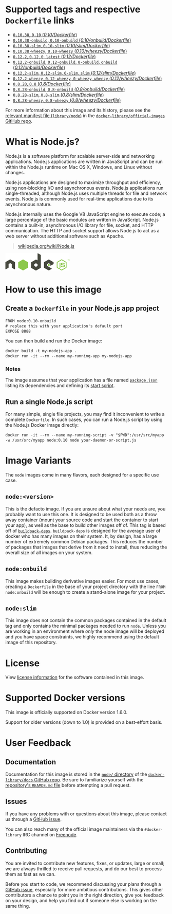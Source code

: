 # Supported tags and respective `Dockerfile` links

-	[`0.10.38`, `0.10` (*0.10/Dockerfile*)](https://github.com/joyent/docker-node/blob/3c692e61970814671339c1ff3f5ffb4dd8b600e1/0.10/Dockerfile)
-	[`0.10.38-onbuild`, `0.10-onbuild` (*0.10/onbuild/Dockerfile*)](https://github.com/joyent/docker-node/blob/1a414011089f16390800995f469f5f08446baf7f/0.10/onbuild/Dockerfile)
-	[`0.10.38-slim`, `0.10-slim` (*0.10/slim/Dockerfile*)](https://github.com/joyent/docker-node/blob/3c692e61970814671339c1ff3f5ffb4dd8b600e1/0.10/slim/Dockerfile)
-	[`0.10.38-wheezy`, `0.10-wheezy` (*0.10/wheezy/Dockerfile*)](https://github.com/joyent/docker-node/blob/3c692e61970814671339c1ff3f5ffb4dd8b600e1/0.10/wheezy/Dockerfile)
-	[`0.12.2`, `0.12`, `0`, `latest` (*0.12/Dockerfile*)](https://github.com/joyent/docker-node/blob/3c692e61970814671339c1ff3f5ffb4dd8b600e1/0.12/Dockerfile)
-	[`0.12.2-onbuild`, `0.12-onbuild`, `0-onbuild`, `onbuild` (*0.12/onbuild/Dockerfile*)](https://github.com/joyent/docker-node/blob/b76b7095bc741fda7f509e629706e5a0b9eab1fb/0.12/onbuild/Dockerfile)
-	[`0.12.2-slim`, `0.12-slim`, `0-slim`, `slim` (*0.12/slim/Dockerfile*)](https://github.com/joyent/docker-node/blob/3c692e61970814671339c1ff3f5ffb4dd8b600e1/0.12/slim/Dockerfile)
-	[`0.12.2-wheezy`, `0.12-wheezy`, `0-wheezy`, `wheezy` (*0.12/wheezy/Dockerfile*)](https://github.com/joyent/docker-node/blob/3c692e61970814671339c1ff3f5ffb4dd8b600e1/0.12/wheezy/Dockerfile)
-	[`0.8.28`, `0.8` (*0.8/Dockerfile*)](https://github.com/joyent/docker-node/blob/3c692e61970814671339c1ff3f5ffb4dd8b600e1/0.8/Dockerfile)
-	[`0.8.28-onbuild`, `0.8-onbuild` (*0.8/onbuild/Dockerfile*)](https://github.com/joyent/docker-node/blob/0c2ff5172aabc30ce38303d9bb340ae3e94f3a91/0.8/onbuild/Dockerfile)
-	[`0.8.28-slim`, `0.8-slim` (*0.8/slim/Dockerfile*)](https://github.com/joyent/docker-node/blob/3c692e61970814671339c1ff3f5ffb4dd8b600e1/0.8/slim/Dockerfile)
-	[`0.8.28-wheezy`, `0.8-wheezy` (*0.8/wheezy/Dockerfile*)](https://github.com/joyent/docker-node/blob/3c692e61970814671339c1ff3f5ffb4dd8b600e1/0.8/wheezy/Dockerfile)

For more information about this image and its history, please see the [relevant manifest file (`library/node`)](https://github.com/docker-library/official-images/blob/master/library/node) in the [`docker-library/official-images` GitHub repo](https://github.com/docker-library/official-images).

# What is Node.js?

Node.js is a software platform for scalable server-side and networking applications. Node.js applications are written in JavaScript and can be run within the Node.js runtime on Mac OS X, Windows, and Linux without changes.

Node.js applications are designed to maximize throughput and efficiency, using non-blocking I/O and asynchronous events. Node.js applications run single-threaded, although Node.js uses multiple threads for file and network events. Node.js is commonly used for real-time applications due to its asynchronous nature.

Node.js internally uses the Google V8 JavaScript engine to execute code; a large percentage of the basic modules are written in JavaScript. Node.js contains a built-in, asynchronous I/O library for file, socket, and HTTP communication. The HTTP and socket support allows Node.js to act as a web server without additional software such as Apache.

> [wikipedia.org/wiki/Node.js](https://en.wikipedia.org/wiki/Node.js)

![logo](https://raw.githubusercontent.com/docker-library/docs/master/node/logo.png)

# How to use this image

## Create a `Dockerfile` in your Node.js app project

	FROM node:0.10-onbuild
	# replace this with your application's default port
	EXPOSE 8888

You can then build and run the Docker image:

	docker build -t my-nodejs-app .
	docker run -it --rm --name my-running-app my-nodejs-app

### Notes

The image assumes that your application has a file named [`package.json`](https://docs.npmjs.com/files/package.json) listing its dependencies and defining its [start script](https://docs.npmjs.com/misc/scripts#default-values).

## Run a single Node.js script

For many simple, single file projects, you may find it inconvenient to write a complete `Dockerfile`. In such cases, you can run a Node.js script by using the Node.js Docker image directly:

	docker run -it --rm --name my-running-script -v "$PWD":/usr/src/myapp -w /usr/src/myapp node:0.10 node your-daemon-or-script.js

# Image Variants

The `node` images come in many flavors, each designed for a specific use case.

## `node:<version>`

This is the defacto image. If you are unsure about what your needs are, you probably want to use this one. It is designed to be used both as a throw away container (mount your source code and start the container to start your app), as well as the base to build other images off of. This tag is based off of [`buildpack-deps`](https://registry.hub.docker.com/_/buildpack-deps/). `buildpack-deps` is designed for the average user of docker who has many images on their system. It, by design, has a large number of extremely common Debian packages. This reduces the number of packages that images that derive from it need to install, thus reducing the overall size of all images on your system.

## `node:onbuild`

This image makes building derivative images easier. For most use cases, creating a `Dockerfile` in the base of your project directory with the line `FROM node:onbuild` will be enough to create a stand-alone image for your project.

## `node:slim`

This image does not contain the common packages contained in the default tag and only contains the minimal packages needed to run `node`. Unless you are working in an environment where *only* the node image will be deployed and you have space constraints, we highly recommend using the default image of this repository.

# License

View [license information](https://github.com/joyent/node/blob/master/LICENSE) for the software contained in this image.

# Supported Docker versions

This image is officially supported on Docker version 1.6.0.

Support for older versions (down to 1.0) is provided on a best-effort basis.

# User Feedback

## Documentation

Documentation for this image is stored in the [`node/` directory](https://github.com/docker-library/docs/tree/master/node) of the [`docker-library/docs` GitHub repo](https://github.com/docker-library/docs). Be sure to familiarize yourself with the [repository's `REAMDE.md` file](https://github.com/docker-library/docs/blob/master/README.md) before attempting a pull request.

## Issues

If you have any problems with or questions about this image, please contact us through a [GitHub issue](https://github.com/joyent/docker-node/issues).

You can also reach many of the official image maintainers via the `#docker-library` IRC channel on [Freenode](https://freenode.net).

## Contributing

You are invited to contribute new features, fixes, or updates, large or small; we are always thrilled to receive pull requests, and do our best to process them as fast as we can.

Before you start to code, we recommend discussing your plans through a [GitHub issue](https://github.com/joyent/docker-node/issues), especially for more ambitious contributions. This gives other contributors a chance to point you in the right direction, give you feedback on your design, and help you find out if someone else is working on the same thing.

